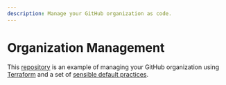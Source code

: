 ```yaml
---
description: Manage your GitHub organization as code.
---
```


# Organization Management

This [repository](https://github.com/osinfra-io/github-organization-management) is an example of managing your GitHub organization using [Terraform](https://www.terraform.io/) and a set of [sensible default practices](https://www.thoughtworks.com/en-us/insights/podcasts/technology-podcasts/sensible-defaults).
